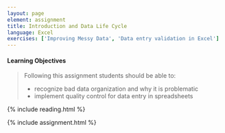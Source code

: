 ```yaml
---
layout: page
element: assignment
title: Introduction and Data Life Cycle
language: Excel
exercises: ['Improving Messy Data', 'Data entry validation in Excel']
---
```


#### Learning Objectives

> Following this assignment students should be able to:
>
> - recognize bad data organization and why it is problematic
> - implement quality control for data entry in spreadsheets

{% include reading.html %}

{% include assignment.html %}
